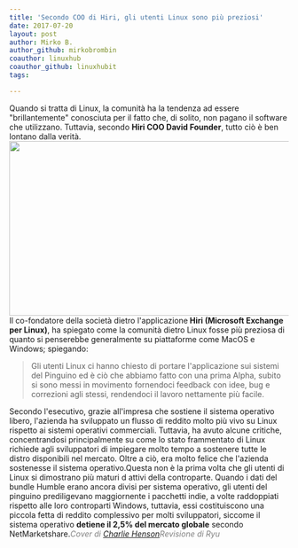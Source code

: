 ```yaml
---
title: 'Secondo COO di Hiri, gli utenti Linux sono più preziosi'
date: 2017-07-20
layout: post
author: Mirko B.
author_github: mirkobrombin
coauthor: linuxhub
coauthor_github: linuxhubit
tags:

---
```

Quando si tratta di Linux, la comunità ha la tendenza ad essere "brillantemente" conosciuta per il fatto che, di solito, non pagano il software che utilizzano. Tuttavia, secondo <strong>Hiri COO David Founder</strong>, tutto ciò è ben lontano dalla verità.<img class="aligncenter wp-image-1003 size-full size-full wp-image-53" src="https://linuxhub.it/wordpress/wp-content/uploads/2017/07/main-qimg-25b0546a38ed5bcacf11546b7565470c.png" alt="" width="602" height="315" />Il co-fondatore della società dietro l'applicazione<strong> Hiri (Microsoft Exchange per Linux)</strong>, ha spiegato come la comunità dietro Linux fosse più preziosa di quanto si penserebbe generalmente su piattaforme come MacOS e Windows; spiegando:<blockquote>Gli utenti Linux ci hanno chiesto di portare l'applicazione sui sistemi del Pinguino ed è ciò che abbiamo fatto con una prima Alpha, subito si sono messi in movimento fornendoci feedback con idee, bug e correzioni agli stessi, rendendoci il lavoro nettamente più facile.</blockquote>Secondo l'esecutivo, grazie all'impresa che sostiene il sistema operativo libero, l'azienda ha sviluppato un flusso di reddito molto più vivo su Linux rispetto ai sistemi operativi commerciali. Tuttavia, ha avuto alcune critiche, concentrandosi principalmente su come lo stato frammentato di Linux richiede agli sviluppatori di impiegare molto tempo a sostenere tutte le distro disponibili nel mercato. Oltre a ciò, era molto felice che l'azienda sostenesse il sistema operativo.Questa non è la prima volta che gli utenti di Linux si dimostrano più maturi d attivi della controparte. Quando i dati del bundle Humble erano ancora divisi per sistema operativo, gli utenti del pinguino prediligevano maggiornente i pacchetti indie, a volte raddoppiati rispetto alle loro controparti Windows, tuttavia, essi costituiscono una piccola fetta di reddito complessivo per molti sviluppatori, siccome il sistema operativo <strong>detiene il 2,5% del mercato globale</strong> secondo NetMarketshare.<span style="color: #808080;"><em>Cover di <a href="http://charlie-henson.deviantart.com/">Charlie Henson</a></em></span><span style="color: #808080;"><em>Revisione di Ryu</em></span>